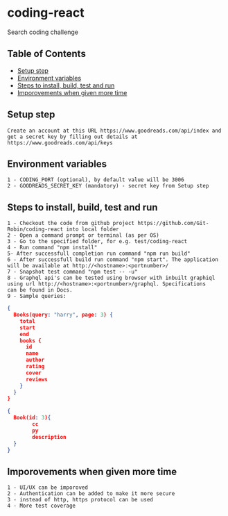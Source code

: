 # coding-react
Search coding challenge

## Table of Contents

- [Setup step](#setup-step)
- [Environment variables](#environment-variables)
- [Steps to install, build, test and run](#install)
- [Imporovements when given more time](#mporovements)

## Setup step
    Create an account at this URL https://www.goodreads.com/api/index and get a secret key by filling out details at https://www.goodreads.com/api/keys

## Environment variables
    1 - CODING_PORT (optional), by default value will be 3006
    2 - GOODREADS_SECRET_KEY (mandatory) - secret key from Setup step

## Steps to install, build, test and run
    1 - Checkout the code from github project https://github.com/Git-Robin/coding-react into local folder
    2 - Open a command prompt or terminal (as per OS)
    3 - Go to the specified folder, for e.g. test/coding-react
    4 - Run command "npm install"
    5- After successfull completion run command "npm run build"
    6 - After successfull build run command "npm start". The application will be available at http://<hostname>:<portnumber>/
    7 - Snapshot test command "npm test -- -u"
    8 - Graphql api's can be tested using browser with inbuilt graphiql using url http://<hostname>:<portnumber>/graphql. Specifications        can be found in Docs.
    9 - Sample queries:

```json
{
  Books(query: "harry", page: 3) {
    total
    start
    end
    books {
      id
      name
      author
      rating
      cover
      reviews
    }
  }
}
```
```json
{
  Book(id: 3){
        cc
        py
        description
  }
}
```

## Imporovements when given more time
    1 - UI/UX can be imporoved
    2 - Authentication can be added to make it more secure
    3 - instead of http, https protocol can be used
    4 - More test coverage
